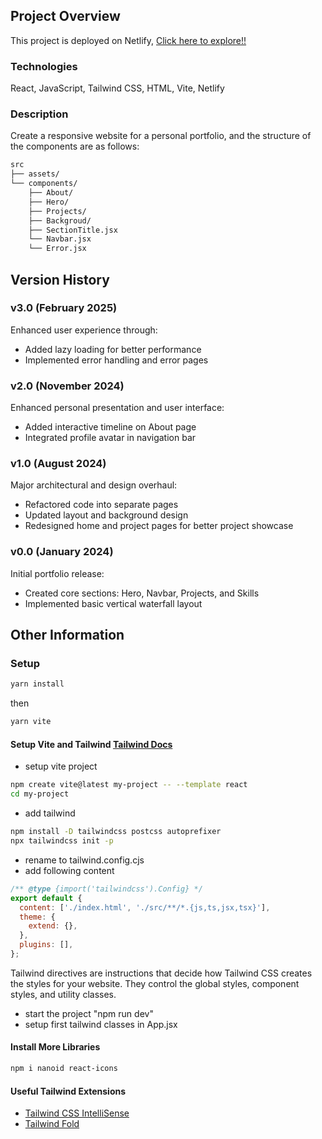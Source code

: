 ## Project Overview
This project is deployed on Netlify, [Click here to explore!!](https://ruxinma.netlify.app/)

### Technologies
React, JavaScript, Tailwind CSS,  HTML, Vite, Netlify

### Description
Create a responsive website for a personal portfolio, and the structure of the components are as follows:

```bash
src
├── assets/
└── components/
    ├── About/
    ├── Hero/
    ├── Projects/
    ├── Backgroud/
    ├── SectionTitle.jsx
    └── Navbar.jsx
    └── Error.jsx
```

## Version History

### v3.0 (February 2025)
Enhanced user experience through:
- Added lazy loading for better performance
- Implemented error handling and error pages

### v2.0 (November 2024)
Enhanced personal presentation and user interface:
- Added interactive timeline on About page
- Integrated profile avatar in navigation bar

### v1.0 (August 2024)
Major architectural and design overhaul:
- Refactored code into separate pages
- Updated layout and background design
- Redesigned home and project pages for better project showcase

### v0.0 (January 2024)
Initial portfolio release:
- Created core sections: Hero, Navbar, Projects, and Skills
- Implemented basic vertical waterfall layout



## Other Information

### Setup
```sh
yarn install
```

then

```sh
yarn vite
```

#### Setup Vite and Tailwind [Tailwind Docs](https://tailwindcss.com/docs/guides/vite)

- setup vite project

```sh
npm create vite@latest my-project -- --template react
cd my-project
```

- add tailwind

```sh
npm install -D tailwindcss postcss autoprefixer
npx tailwindcss init -p
```

- rename to tailwind.config.cjs
- add following content

```js
/** @type {import('tailwindcss').Config} */
export default {
  content: ['./index.html', './src/**/*.{js,ts,jsx,tsx}'],
  theme: {
    extend: {},
  },
  plugins: [],
};
```

Tailwind directives are instructions that decide how Tailwind CSS creates the styles for your website. They control the global styles, component styles, and utility classes.

- start the project "npm run dev"
- setup first tailwind classes in App.jsx


#### Install More Libraries

```sh
npm i nanoid react-icons
```

#### Useful Tailwind Extensions

- [Tailwind CSS IntelliSense](https://marketplace.visualstudio.com/items?itemName=bradlc.vscode-tailwindcss)
- [Tailwind Fold](https://marketplace.visualstudio.com/items?itemName=stivo.tailwind-fold)

